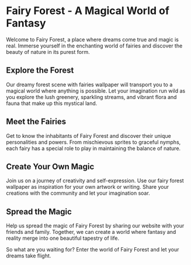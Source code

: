 <!--
Write me markdown content of website with wallpaper:

"A dreamy forest scene with fairies"

The header of the page should not be copy of the text but rather a real content of the website which is using this wallpaper.
-->

<!--font:Poppins-->

# Fairy Forest - A Magical World of Fantasy

Welcome to Fairy Forest, a place where dreams come true and magic is real. Immerse yourself in the enchanting world of fairies and discover the beauty of nature in its purest form.

## Explore the Forest

Our dreamy forest scene with fairies wallpaper will transport you to a magical world where anything is possible. Let your imagination run wild as you explore the lush greenery, sparkling streams, and vibrant flora and fauna that make up this mystical land.

## Meet the Fairies

Get to know the inhabitants of Fairy Forest and discover their unique personalities and powers. From mischievous sprites to graceful nymphs, each fairy has a special role to play in maintaining the balance of nature.

## Create Your Own Magic

Join us on a journey of creativity and self-expression. Use our fairy forest wallpaper as inspiration for your own artwork or writing. Share your creations with the community and let your imagination soar.

## Spread the Magic

Help us spread the magic of Fairy Forest by sharing our website with your friends and family. Together, we can create a world where fantasy and reality merge into one beautiful tapestry of life.

So what are you waiting for? Enter the world of Fairy Forest and let your dreams take flight.
